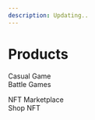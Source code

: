 ```yaml
---
description: Updating..
---
```


# Products

Casual Game  
Battle Games

NFT Marketplace  
Shop NFT



